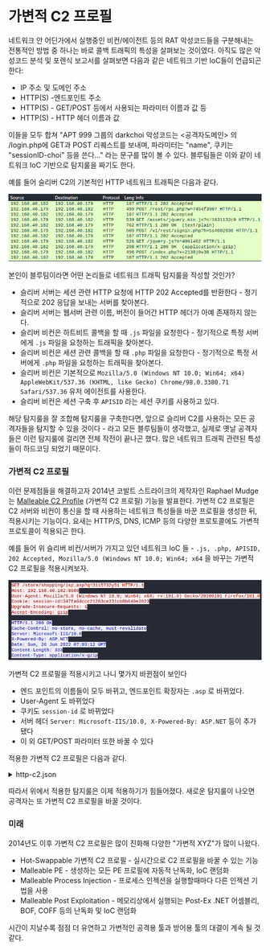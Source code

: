 # 가변적 C2 프로필

네트워크 안 어딘가에서 실행중인 비컨/에이전트 등의 RAT 악성코드들을 구분해내는 전통적인 방법 중 하나는 바로 콜백 트래픽의 특성을 살펴보는 것이였다. 아직도 많은 악성코드 분석 및 포렌식 보고서를 살펴보면 다음과 같은 네트워크 기반 IoC들이 언급되곤 한다:&#x20;

* IP 주소 및 도메인 주소&#x20;
* HTTP(S) -엔드포인트 주소 &#x20;
* HTTP(S) - GET/POST 등에서 사용되는 파라미터 이름과 값 등&#x20;
* HTTP(S) - HTTP 헤더 이름과 값&#x20;

이들을 모두 합쳐 "APT 999 그룹의 darkchoi 악성코드는 <공격자도메인> 의 /login.php에 GET과 POST 리퀘스트를 보내며, 파라미터는 "name", 쿠키는 "sessionID-choi" 등을 쓴다..." 라는 문구를 많이 볼 수 있다. 블루팀들은 이와 같이 네트워크 IoC 기반으로 탐지룰을 짜기도 한다.&#x20;

예를 들어 슬리버 C2의 기본적인 HTTP 네트워크 트래픽은 다음과 같다.&#x20;

![](<../.gitbook/assets/image (3) (2).png>)

본인이 블루팀이라면 어떤 논리들로 네트워크 트래픽 탐지룰을 작성할 것인가?&#x20;

* 슬리버 서버는 세션 관련 HTTP 요청에 HTTP 202 Accepted를 반환한다 - 정기적으로 202 응답을 보내는 서버를 찾아본다.
* 슬리버 서버는 웹서버 관련 이름, 버전이 들어간 HTTP 헤더가 아예 존재하지 않는다.&#x20;
* 슬리버 비컨은 하트비트 콜백을 할 때 `.js` 파일을 요청한다 - 정기적으로 특정 서버에게 `.js` 파일을 요청하는 트래픽을 찾아본다.&#x20;
* 슬리버 비컨은 세션 관련 콜백을 할 때 `.php` 파일을 요청한다 - 정기적으로 특정 서버에게 `.php` 파일을 요청하는 트래픽을 찾아본다.&#x20;
* 슬리버 비컨은 기본적으로 `Mozilla/5.0 (Windows NT 10.0; Win64; x64) AppleWebKit/537.36 (KHTML, like Gecko) Chrome/98.0.3380.71 Safari/537.36` 유저 에이전트를 사용한다.&#x20;
* 슬리버 비컨은 세션 구축 후 `APISID` 라는 세션 쿠키를 사용하고 있다.&#x20;

해당 탐지룰을 잘 조합해 탐지룰을 구축한다면, 앞으로 슬리버 C2를 사용하는 모든 공격자들을 탐지할 수 있을 것이다 - 라고 모든 블루팀들이 생각했고, 실제로 옛날 공격자들은 이런 탐지룰에 걸리면 전체 작전이 끝나곤 했다. 많은 네트워크 트래픽 관련된 특성들이 하드코딩 되었기 때문이다.&#x20;

### 가변적 C2 프로필&#x20;

이런 문제점들을 해결하고자 2014년 코발트 스트라이크의 제작자인 Raphael Mudge는 [Malleable C2 Profile](https://www.cobaltstrike.com/blog/malleable-command-and-control/) (가변적 C2 프로필) 기능을 발표한다. 가변적 C2 프로필은 C2 서버와 비컨이 통신을 할 때 사용하는 네트워크 특성들을 바꾼 프로필을 생성한 뒤, 적용시키는 기능이다. 요새는 HTTP/S, DNS, ICMP 등의 다양한 프로토콜에도 가변적 프로토콜이 적용되곤 한다. &#x20;

예를 들어 위 슬리버 비컨/서버가 가지고 있던 네트워크 IoC 들 - `.js, .php, APISID, 202 Accepted, Mozilla/5.0 (Windows NT 10.0; Win64; x64` 을 바꾸는 가변적 C2 프로필을 적용시켜보자.&#x20;

![](<../.gitbook/assets/image (12) (1).png>)

가변적 C2 프로필을 적용시키고 나니 몇가지 바뀐점이 보인다&#x20;

* 엔드 포인트의 이름들이 모두 바뀌고, 엔드포인트 확장자는 `.asp` 로 바뀌었다.&#x20;
* User-Agent 도 바뀌었다&#x20;
* 쿠키도 `session-id` 로 바뀌었다&#x20;
* 서버 헤더 `Server: Microsoft-IIS/10.0, X-Powered-By: ASP.NET` 등이 추가됐다
* 이 외 GET/POST 파라미터 또한 바꿀 수 있다&#x20;

적용한 가변적 C2 프로필은 다음과 같다.&#x20;

<details>

<summary>http-c2.json</summary>

```json
{
    "implant_config": {
        "user_agent": "Mozilla/5.0 (Windows NT 10.0; Win64; x64; rv:101.0) Gecko/20100101 Firefox/101.0",
        "url_parameters": null,
        "headers": null,
        "max_files": 3,
        "min_files": 1,
        "max_paths": 3,
        "min_paths": 1,
        "stager_file_ext": ".woff",
        "poll_file_ext": ".asp",
        "poll_files": [
            "aboutus",
            "lsp",
            "session",
            "account"
        ],
        "poll_paths": [
            "en-us",
            "about",
            "today",
            "view",
            "shopping",
            "store"
        ],
        "start_session_file_ext": ".html",
        "session_file_ext": ".aspx",
        "session_files": [
            "login",
            "signin",
            "view",
            "api",
            "index",
            "admin",
            "register",
            "sign-up"
        ],
        "session_paths": [
            "upload",
            "actions",
            "rest",
            "v1",
            "auth",
            "oauth2",
            "oauth2callback",
            "api"
        ],
        "close_file_ext": ".png",
        "close_files": [
            "favicon",
            "sample",
            "example"
        ],
        "close_paths": [
            "static",
            "www",
            "assets",
            "images",
            "icons",
            "image",
            "icon",
            "png"
        ]
    },
    "server_config": {
        "random_version_headers": false,
        "headers": [
            {
                "name": "Cache-Control",
                "value": "no-store, no-cache, must-revalidate",
                "probability": 100
            },
            {
                "name": "Server",
                "value": "Microsoft-IIS/10.0",
                "probability": 100
            },
            {
                "name": "X-Powered-By",
                "value": "ASP.NET",
                "probability": 100
            }
        ],
        "cookies": [
            "ASPSESSIONID",
            "ASP.NET_SessionId",
            "session-id"
        ]
    }
}
```

</details>

따라서 위에서 적용한 탐지룰은 이제 적용하기가 힘들어졌다. 새로운 탐지룰이 나오면 공격자는 또 가변적 C2 프로필을 바꿀 것이다.&#x20;

### 미래&#x20;

2014년도 이후 가변적 C2 프로필은 많이 진화해 다양한 "가변적 XYZ"가 많이 나왔다.&#x20;

* Hot-Swappable 가변적 C2 프로필 - 실시간으로 C2 프로필을 바꿀 수 있는 기능&#x20;
* Malleable PE - 생성하는 모든 PE 프로필에 자동적 난독화, IoC 랜덤화&#x20;
* Malleable Process Injection - 프로세스 인젝션을 실행할때마다 다른 인젝션 기법을 사용&#x20;
* Malleable Post Exploitation - 메모리상에서 실행되는 Post-Ex .NET 어셈블리, BOF, COFF 등의 난독화 및 IoC 랜덤화&#x20;

시간이 지날수록 점점 더 유연하고 가변적인 공격용 툴과 방어용 툴의 대결이 계속 될 것 같다.&#x20;
